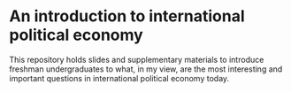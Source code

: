 An introduction to international political economy
=========

This repository holds slides and supplementary materials to introduce freshman undergraduates to what, in  my view, are the most interesting and important questions in international political economy today.
